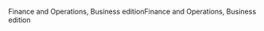 <span data-ttu-id="dffcb-101">Finance and Operations, Business edition</span><span class="sxs-lookup"><span data-stu-id="dffcb-101">Finance and Operations, Business edition</span></span>
